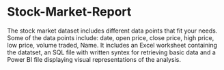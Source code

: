 # Stock-Market-Report
The stock market dataset includes different data points that fit your needs. Some of the data points include: date, open price, close price, high price, low price, volume traded, Name. It includes an Excel worksheet containing the datatset, an SQL file with written syntex for retrieving basic data and a Power BI file displaying visual representations of the analysis.
